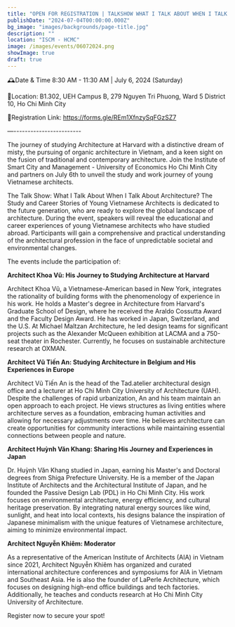 ```yaml
---
title: "OPEN FOR REGISTRATION | TALKSHOW WHAT I TALK ABOUT WHEN I TALK ABOUT ARCHITECTURE? THE STUDY AND CAREER STORIES OF YOUNG VIETNAMESE ARCHITECTS"
publishDate: "2024-07-04T00:00:00.000Z"
bg_image: "images/backgrounds/page-title.jpg"
description: ""
location: "ISCM - HCMC"
image: /images/events/06072024.png
showImage: true
draft: true
---
```


🕰️Date & Time 8:30 AM - 11:30 AM | July 6, 2024 (Saturday)

🚙Location: B1.302, UEH Campus B, 279 Nguyen Tri Phuong, Ward 5 District 10, Ho Chi Minh City

🌳Registration Link: https://forms.gle/REm1XfnzySqFGzSZ7

—------------------------

The journey of studying Architecture at Harvard with a distinctive dream of misty, the pursuing of organic architecture in Vietnam, and a keen sight on the fusion of traditional and contemporary architecture. Join the Institute of Smart City and Management - University of Economics Ho Chi Minh City and partners on July 6th to unveil the study and work journey of young Vietnamese architects.

The Talk Show: What I Talk About When I Talk About Architecture? The Study and Career Stories of Young Vietnamese Architects is dedicated to the future generation, who are ready to explore the global landscape of architecture. During the event, speakers will reveal the educational and career experiences of young Vietnamese architects who have studied abroad. Participants will gain a comprehensive and practical understanding of the architectural profession in the face of unpredictable societal and environmental changes.

The events include the participation of:

**Architect Khoa Vũ: His Journey to Studying Architecture at Harvard**

Architect Khoa Vũ, a Vietnamese-American based in New York, integrates the rationality of building forms with the phenomenology of experience in his work. He holds a Master's degree in Architecture from Harvard's Graduate School of Design, where he received the Araldo Cossutta Award and the Faculty Design Award. He has worked in Japan, Switzerland, and the U.S. At Michael Maltzan Architecture, he led design teams for significant projects such as the Alexander McQueen exhibition at LACMA and a 750-seat theater in Rochester. Currently, he focuses on sustainable architecture research at OXMAN.

**Architect Vũ Tiến An: Studying Architecture in Belgium and His Experiences in Europe**

Architect Vũ Tiến An is the head of the Tad.atelier architectural design office and a lecturer at Ho Chi Minh City University of Architecture (UAH). Despite the challenges of rapid urbanization, An and his team maintain an open approach to each project. He views structures as living entities where architecture serves as a foundation, embracing human activities and allowing for necessary adjustments over time. He believes architecture can create opportunities for community interactions while maintaining essential connections between people and nature.

**Architect Huỳnh Văn Khang: Sharing His Journey and Experiences in Japan**

Dr. Huỳnh Văn Khang studied in Japan, earning his Master's and Doctoral degrees from Shiga Prefecture University. He is a member of the Japan Institute of Architects and the Architectural Institute of Japan, and he founded the Passive Design Lab (PDL) in Ho Chi Minh City. His work focuses on environmental architecture, energy efficiency, and cultural heritage preservation. By integrating natural energy sources like wind, sunlight, and heat into local contexts, his designs balance the inspiration of Japanese minimalism with the unique features of Vietnamese architecture, aiming to minimize environmental impact.

**Architect Nguyễn Khiêm: Moderator**

As a representative of the American Institute of Architects (AIA) in Vietnam since 2021, Architect Nguyễn Khiêm has organized and curated international architecture conferences and symposiums for AIA in Vietnam and Southeast Asia. He is also the founder of LaPerle Architecture, which focuses on designing high-end office buildings and tech factories. Additionally, he teaches and conducts research at Ho Chi Minh City University of Architecture.

Register now to secure your spot!
